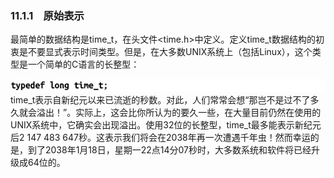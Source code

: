 ### 11.1.1　原始表示

最简单的数据结构是time_t，在头文件<time.h>中定义。定义time_t数据结构的初衷是不要显式表示时间类型。但是，在大多数UNIX系统上（包括Linux），这个类型是一个简单的C语言的长整型：



![509.png](../images/509.png)
time_t表示自新纪元以来已流逝的秒数。对此，人们常常会想“那岂不是过不了多久就会溢出！”。实际上，这会比你所认为的要久一些，在大量目前仍然在使用的UNIX系统中，它确实会出现溢出。使用32位的长整型，time_t最多能表示新纪元后2 147 483 647秒。这表示我们将会在2038年再一次遭遇千年虫！然而幸运的是，到了2038年1月18日，星期一22点14分07秒时，大多数系统和软件将已经升级成64位的。

